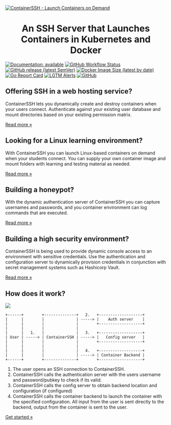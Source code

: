 [![ContainerSSH - Launch Containers on Demand](https://containerssh.github.io/images/logo-for-embedding.svg)](https://containerssh.github.io/)

<!--suppress HtmlDeprecatedAttribute -->
<h1 align="center">An SSH Server that Launches Containers in Kubernetes and Docker</h1>

[![Documentation: available](https://img.shields.io/badge/documentation-available-green?style=for-the-badge)](https://containerssh.github.io/)
[![GitHub Workflow Status](https://img.shields.io/github/workflow/status/containerssh/containerssh/goreleaser?style=for-the-badge)](https://github.com/containerssh/containerssh/actions)
[![GitHub release (latest SemVer)](https://img.shields.io/github/v/release/containerssh/containerssh?sort=semver&style=for-the-badge)](https://github.com/containerssh/containerssh/releases)
[![Docker Image Size (latest by date)](https://img.shields.io/docker/image-size/containerssh/containerssh?style=for-the-badge)](http://hub.docker.com/r/containerssh/containerssh)
[![Go Report Card](https://goreportcard.com/badge/github.com/containerssh/containerssh?style=for-the-badge)](https://goreportcard.com/report/github.com/containerssh/containerssh)
[![LGTM Alerts](https://img.shields.io/lgtm/alerts/github/ContainerSSH/ContainerSSH?style=for-the-badge)](https://lgtm.com/projects/g/ContainerSSH/ContainerSSH/)
[![GitHub](https://img.shields.io/github/license/containerssh/containerssh?style=for-the-badge)](LICENSE.md)

## Offering SSH in a web hosting service?

ContainerSSH lets you dynamically create and destroy containers when your users connect. Authenticate against your existing user database and mount directories based on your existing permission matrix.

[Read more »](https://containerssh.github.io/usecases/webhosting/)

## Looking for a Linux learning environment?

With ContainerSSH you can launch Linux-based containers on demand when your students connect. You can supply your own container image and mount folders with learning and testing material as needed.</p>

[Read more »](https://containerssh.github.io/usecases/learning/)

## Building a honeypot?

With the dynamic authentication server of ContainerSSH you can capture usernames and passwords, and you container environment can log commands that are executed.

[Read more »](https://containerssh.github.io/usecases/honeypots/)

## Building a high security environment?

ContainerSSH is being used to provide dynamic console access to an environment with sensitive credentials. Use the authentication and configuration server to dynamically provision credentials in conjunction with secret management systems such as Hashicorp Vault.

[Read more »](https://containerssh.github.io/usecases/security/)

## How does it work?

![](https://containerssh.github.io/images/ssh-in-action.gif)

```
+------+        +--------------+   2.   +-------------------+
|      |        |              | -----> |    Auth server    |
|      |        |              |        +-------------------+
|      |        |              |   
|      |   1.   |              |   3.   +-------------------+
| User | -----> | ContainerSSH | -----> |   Config server   |
|      |        |              |        +-------------------+
|      |        |              |   
|      |        |              |   4.   +-------------------+
|      |        |              | -----> | Container Backend |
+------+        +--------------+        +-------------------+
```

1. The user opens an SSH connection to ContainerSSH.
2. ContainerSSH calls the authentication server with the users username and password/pubkey to check if its valid.
3. ContainerSSH calls the config server to obtain backend location and configuration (if configured)
4. ContainerSSH calls the container backend to launch the container with the
   specified configuration. All input from the user is sent directly to the backend, output from the container is sent
   to the user.
   
[Get started »](https://containerssh.github.io/quickstart/)
